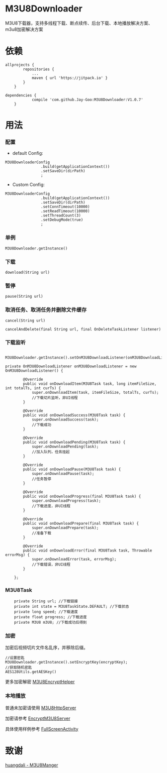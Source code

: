 # M3U8Downloader
M3U8下载器，支持多线程下载、断点续传、后台下载、本地播放解决方案、m3u8加密解决方案
# 依赖

```
allprojects {
		repositories {
			...
			maven { url 'https://jitpack.io' }
		}
	}
	
dependencies {
	        compile 'com.github.Jay-Goo:M3U8Downloader:V1.0.7'
	}
```

# 用法
### 配置
* default Config: 
```
M3U8DownloaderConfig
                .build(getApplicationContext())
                .setSaveDir(dirPath)
                ;
```
* Custom Config: 
```
M3U8DownloaderConfig
                .build(getApplicationContext())
                .setSaveDir(dirPath)
                .setConnTimeout(10000)
                .setReadTimeout(10000)
                .setThreadCount(3)
                .setDebugMode(true)
                ;
```

### 单例
`M3U8Downloader.getInstance()`

### 下载
  `download(String url)`

### 暂停
 `pause(String url)`

### 取消任务、取消任务并删除文件缓存
  `cancel(String url)`

`cancelAndDelete(final String url, final OnDeleteTaskListener listener)`

### 下载监听

```
        M3U8Downloader.getInstance().setOnM3U8DownloadListener(onM3U8DownloadListener);

private OnM3U8DownloadListener onM3U8DownloadListener = new OnM3U8DownloadListener() {

        @Override
        public void onDownloadItem(M3U8Task task, long itemFileSize, int totalTs, int curTs) {
            super.onDownloadItem(task, itemFileSize, totalTs, curTs);
            //下载切片监听，非UI线程
        }

        @Override
        public void onDownloadSuccess(M3U8Task task) {
            super.onDownloadSuccess(task);
            //下载成功
        }

        @Override
        public void onDownloadPending(M3U8Task task) {
            super.onDownloadPending(task);
            //加入队列，任务挂起
        }

        @Override
        public void onDownloadPause(M3U8Task task) {
            super.onDownloadPause(task);
            //任务暂停
        }

        @Override
        public void onDownloadProgress(final M3U8Task task) {
            super.onDownloadProgress(task);
            //下载进度，非UI线程
        }

        @Override
        public void onDownloadPrepare(final M3U8Task task) {
            super.onDownloadPrepare(task);
            //准备下载
        }

        @Override
        public void onDownloadError(final M3U8Task task, Throwable errorMsg) {
            super.onDownloadError(task, errorMsg);
            //下载错误，非UI线程
        }

    };
```

### M3U8Task

```
    private String url; //下载链接
    private int state = M3U8TaskState.DEFAULT; //下载状态
    private long speed; //下载速度
    private float progress; //下载进度
    private M3U8 m3U8; //下载成功后得到
```
### 加密
加密后视频切片文件名乱序，并移除后缀。
```
//设置密匙
M3U8Downloader.getInstance().setEncryptKey(encryptKey);
//获取随机密匙
AES128Utils.getAESKey()
```

更多加密解密 [M3U8EncryptHelper](https://github.com/Jay-Goo/M3U8Downloader/blob/master/library/src/main/java/jaygoo/library/m3u8downloader/M3U8EncryptHelper.java)

### 本地播放
普通未加密请使用 [M3U8HttpServer](https://github.com/Jay-Goo/M3U8HttpServer) 

 加密请参考 [EncryptM3U8Server](https://github.com/Jay-Goo/M3U8Downloader/blob/master/app/src/main/java/jaygoo/m3u8downloader/EncryptM3U8Server.java)
 
具体使用样例参考  [FullScreenActivity](https://github.com/Jay-Goo/M3U8Downloader/blob/master/app/src/main/java/jaygoo/m3u8downloader/FullScreenActivity.java)

# 致谢
[huangdali - M3U8Manger](https://github.com/huangdali/M3U8Manger)
